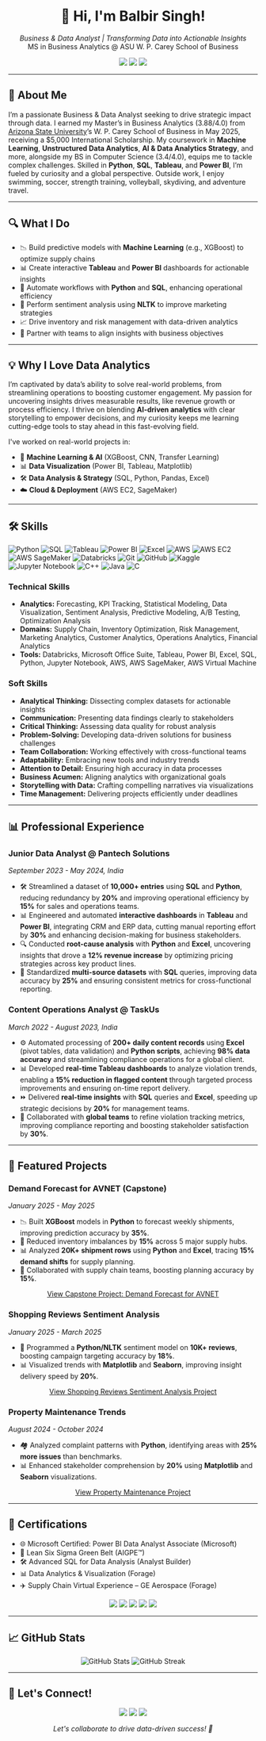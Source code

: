 
<div align="center">
  <h1 class="glow-text">👋 Hi, I'm Balbir Singh!</h1>
  <p class="glow-text">
    <em>Business & Data Analyst | Transforming Data into Actionable Insights</em><br>
    MS in Business Analytics @ ASU W. P. Carey School of Business
  </p>

  <p>
    <a href="mailto:bsingh73@asu.edu"><img src="https://img.shields.io/badge/Email-bsingh73@asu.edu-blueviolet?style=flat-square&logo=gmail"></a>
    <a href="https://www.linkedin.com/in/bsingh27"><img src="https://img.shields.io/badge/LinkedIn-bsingh27-blue?style=flat-square&logo=linkedin"></a>
    <a href="https://github.com/BalbirSingh27"><img src="https://img.shields.io/badge/GitHub-BalbirSingh27-black?style=flat-square&logo=github"></a>
  </p>
</div>

---

## 👤 About Me

I’m a passionate Business & Data Analyst seeking to drive strategic impact through data. I earned my Master’s in Business Analytics (3.88/4.0) from [Arizona State University](https://www.asu.edu)’s W. P. Carey School of Business in May 2025, receiving a $5,000 International Scholarship. My coursework in **Machine Learning**, **Unstructured Data Analytics**, **AI & Data Analytics Strategy**, and more, alongside my BS in Computer Science (3.4/4.0), equips me to tackle complex challenges. Skilled in **Python**, **SQL**, **Tableau**, and **Power BI**, I’m fueled by curiosity and a global perspective. Outside work, I enjoy swimming, soccer, strength training, volleyball, skydiving, and adventure travel.

---

## 🔍 What I Do

- 📉 Build predictive models with **Machine Learning** (e.g., XGBoost) to optimize supply chains  
- 📊 Create interactive **Tableau** and **Power BI** dashboards for actionable insights  
- 🔧 Automate workflows with **Python** and **SQL**, enhancing operational efficiency  
- 🧠 Perform sentiment analysis using **NLTK** to improve marketing strategies  
- 📈 Drive inventory and risk management with data-driven analytics  
- 🤝 Partner with teams to align insights with business objectives  

---

## 💡 Why I Love Data Analytics

I’m captivated by data’s ability to solve real-world problems, from streamlining operations to boosting customer engagement. My passion for uncovering insights drives measurable results, like revenue growth or process efficiency. I thrive on blending **AI-driven analytics** with clear storytelling to empower decisions, and my curiosity keeps me learning cutting-edge tools to stay ahead in this fast-evolving field.


I've worked on real-world projects in:

- 🧠 **Machine Learning & AI** (XGBoost, CNN, Transfer Learning)
- 📊 **Data Visualization** (Power BI, Tableau, Matplotlib)
- 🛠️ **Data Analysis & Strategy** (SQL, Python, Pandas, Excel)
- ☁️ **Cloud & Deployment** (AWS EC2, SageMaker)

---

## 🛠 Skills

![Python](https://img.shields.io/badge/-Python-3776AB?logo=python&style=flat-square)
![SQL](https://img.shields.io/badge/-SQL-4479A1?logo=postgresql&style=flat-square)
![Tableau](https://img.shields.io/badge/-Tableau-E97627?logo=tableau&style=flat-square)
![Power BI](https://img.shields.io/badge/-Power%20BI-F2C811?logo=power-bi&style=flat-square)
![Excel](https://img.shields.io/badge/-Excel-217346?logo=microsoft-excel&style=flat-square)
![AWS](https://img.shields.io/badge/-AWS-232F3E?logo=amazon-aws&style=flat-square)
![AWS EC2](https://img.shields.io/badge/-AWS%20EC2-FF9900?logo=amazon-aws&style=flat-square)
![AWS SageMaker](https://img.shields.io/badge/-AWS%20SageMaker-232F3E?logo=amazon-aws&style=flat-square)
![Databricks](https://img.shields.io/badge/-Databricks-D9232E?logo=databricks&style=flat-square)
![Git](https://img.shields.io/badge/-Git-F05032?logo=git&style=flat-square)
![GitHub](https://img.shields.io/badge/-GitHub-181717?logo=github&style=flat-square)
![Kaggle](https://img.shields.io/badge/-Kaggle-20BEFF?logo=kaggle&style=flat-square)
![Jupyter Notebook](https://img.shields.io/badge/-Jupyter%20Notebook-F37626?logo=jupyter&style=flat-square)
![C++](https://img.shields.io/badge/-C++-00599C?logo=c%2B%2B&style=flat-square)
![Java](https://img.shields.io/badge/-Java-007396?logo=java&style=flat-square)
![C](https://img.shields.io/badge/-C-A8B9CC?logo=c&style=flat-square)

### Technical Skills
- **Analytics:** Forecasting, KPI Tracking, Statistical Modeling, Data Visualization, Sentiment Analysis, Predictive Modeling, A/B Testing, Optimization Analysis  
- **Domains:** Supply Chain, Inventory Optimization, Risk Management, Marketing Analytics, Customer Analytics, Operations Analytics, Financial Analytics  
- **Tools:** Databricks, Microsoft Office Suite, Tableau, Power BI, Excel, SQL, Python, Jupyter Notebook, AWS, AWS SageMaker, AWS Virtual Machine


### Soft Skills
- **Analytical Thinking:** Dissecting complex datasets for actionable insights  
- **Communication:** Presenting data findings clearly to stakeholders  
- **Critical Thinking:** Assessing data quality for robust analysis  
- **Problem-Solving:** Developing data-driven solutions for business challenges  
- **Team Collaboration:** Working effectively with cross-functional teams  
- **Adaptability:** Embracing new tools and industry trends  
- **Attention to Detail:** Ensuring high accuracy in data processes  
- **Business Acumen:** Aligning analytics with organizational goals  
- **Storytelling with Data:** Crafting compelling narratives via visualizations  
- **Time Management:** Delivering projects efficiently under deadlines  
---

## 📊 Professional Experience

### Junior Data Analyst @ Pantech Solutions
*September 2023 - May 2024, India*
- 🛠 Streamlined a dataset of **10,000+ entries** using **SQL** and **Python**, reducing redundancy by **20%** and improving operational efficiency by **15%** for sales and operations teams.  
- 📊 Engineered and automated **interactive dashboards** in **Tableau** and **Power BI**, integrating CRM and ERP data, cutting manual reporting effort by **30%** and enhancing decision-making for business stakeholders.  
- 🔍 Conducted **root-cause analysis** with **Python** and **Excel**, uncovering insights that drove a **12% revenue increase** by optimizing pricing strategies across key product lines.  
- 🔄 Standardized **multi-source datasets** with **SQL** queries, improving data accuracy by **25%** and ensuring consistent metrics for cross-functional reporting.

### Content Operations Analyst @ TaskUs
*March 2022 - August 2023, India*
- ⚙️ Automated processing of **200+ daily content records** using **Excel** (pivot tables, data validation) and **Python scripts**, achieving **98% data accuracy** and streamlining compliance operations for a global client.  
- 📊 Developed **real-time Tableau dashboards** to analyze violation trends, enabling a **15% reduction in flagged content** through targeted process improvements and ensuring on-time report delivery.  
- ⏩ Delivered **real-time insights** with **SQL** queries and **Excel**, speeding up strategic decisions by **20%** for management teams.  
- 🤝 Collaborated with **global teams** to refine violation tracking metrics, improving compliance reporting and boosting stakeholder satisfaction by **30%**.

---

## 📁 Featured Projects

### Demand Forecast for AVNET (Capstone)
*January 2025 - May 2025*
- 📉 Built **XGBoost** models in **Python** to forecast weekly shipments, improving prediction accuracy by **35%**.  
- 🔄 Reduced inventory imbalances by **15%** across 5 major supply hubs.  
- 📊 Analyzed **20K+ shipment rows** using **Python** and **Excel**, tracing **15% demand shifts** for supply planning.  
- 🤝 Collaborated with supply chain teams, boosting planning accuracy by **15%**.

<p align="center">
  <a href="https://github.com/BalbirSingh27/Capstone-Project-Demand-Forecast-in-Supply-Chain-AVNET">View Capstone Project: Demand Forecast for AVNET</a>
</p>

### Shopping Reviews Sentiment Analysis
*January 2025 - March 2025*
- 🧠 Programmed a **Python/NLTK** sentiment model on **10K+ reviews**, boosting campaign targeting accuracy by **18%**.  
- 📊 Visualized trends with **Matplotlib** and **Seaborn**, improving insight delivery speed by **20%**.

<p align="center">
  <a href="https://github.com/BalbirSingh27/Shopping-Reviews-Sentiment">View Shopping Reviews Sentiment Analysis Project</a>
</p>

### Property Maintenance Trends
*August 2024 - October 2024*
- 🏘 Analyzed complaint patterns with **Python**, identifying areas with **25% more issues** than benchmarks.  
- 📊 Enhanced stakeholder comprehension by **20%** using **Matplotlib** and **Seaborn** visualizations.

<p align="center">
  <a href="https://github.com/BalbirSingh27/CIS-591-Property-Maintenance">View Property Maintenance Project</a>
</p>

---

## 📜 Certifications

- 🌐 Microsoft Certified: Power BI Data Analyst Associate (Microsoft)
- 🏅 Lean Six Sigma Green Belt (AIGPE™)  
- 🛠 Advanced SQL for Data Analysis (Analyst Builder)  
- 📊 Data Analytics & Visualization (Forage)  
- ✈️ Supply Chain Virtual Experience – GE Aerospace (Forage)

<p align="center">
  <img src="https://img.shields.io/badge/Certified-Microsoft%20Power%20BI%20Data%20Analyst%20Associate-0078D4?style=flat-square">
  <img src="https://img.shields.io/badge/Certified-Lean%20Six%20Sigma%20Green%20Belt-green?style=flat-square">
  <img src="https://img.shields.io/badge/Certified-Advanced%20SQL-blue?style=flat-square">
  <img src="https://img.shields.io/badge/Certified-Data%20Analytics%20%26%20Visualization-orange?style=flat-square">
  <img src="https://img.shields.io/badge/Certified-Supply%20Chain%20GE%20Aerospace-lightgrey?style=flat-square">
</p>

---

## 📈 GitHub Stats

<p align="center">
  <img src="https://github-readme-stats.vercel.app/api?username=BalbirSingh27&show_icons=true&theme=dracula&hide_border=true" alt="GitHub Stats">
  <img src="https://github-readme-streak-stats.herokuapp.com/?user=BalbirSingh27&theme=dracula&hide_border=true" alt="GitHub Streak">
</p>

---

## 🤝 Let's Connect!

<p align="center">
  <a href="mailto:bsingh73@asu.edu"><img src="https://img.shields.io/badge/Email-Contact%20Me-blueviolet?style=for-the-badge&logo=gmail"></a>
  <a href="https://app.joinhandshake.com/profiles/hcx7fd"><img src="https://img.shields.io/badge/Handshake-Profile-green?style=for-the-badge"></a>
  <a href="https://www.linkedin.com/in/bsingh27"><img src="https://img.shields.io/badge/LinkedIn-Connect-blue?style=for-the-badge&logo=linkedin"></a>
</p>

<p align="center">
  <em>Let's collaborate to drive data-driven success! 🚀</em>
</p>
